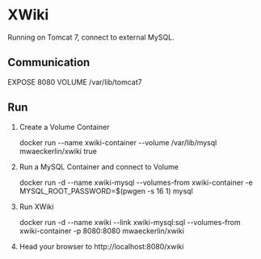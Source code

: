 # XWiki

Running on Tomcat 7, connect to external MySQL.

## Communication

EXPOSE 8080
VOLUME /var/lib/tomcat7

## Run

  1. Create a Volume Container

        docker run --name xwiki-container --volume /var/lib/mysql mwaeckerlin/xwiki true
  2. Run a MySQL Container and connect to Volume

        docker run -d --name xwiki-mysql --volumes-from xwiki-container -e MYSQL_ROOT_PASSWORD=$(pwgen -s 16 1) mysql
  3. Run XWiki

        docker run -d --name xwiki --link xwiki-mysql:sql --volumes-from xwiki-container -p 8080:8080 mwaeckerlin/xwiki
  4. Head your browser to http://localhost:8080/xwiki
